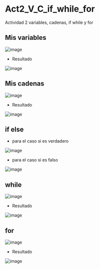 # Act2_V_C_if_while_for
Actividad 2 variables, cadenas, if while y for

## Mis variables
![image](https://github.com/user-attachments/assets/3a5e4466-28f5-4961-b563-18ed0f769660)
- Resultado

![image](https://github.com/user-attachments/assets/4facf480-0b8a-4e22-b6ed-449f4be25573)

## Mis cadenas
![image](https://github.com/user-attachments/assets/469f1094-8891-444b-9216-0f8251857884)
- Resultado

![image](https://github.com/user-attachments/assets/284bb632-b0ea-4b38-8e8d-264a4b4f0a19)

## if else

- para el caso si es verdadero

![image](https://github.com/user-attachments/assets/73161e19-86aa-4a63-b226-668696289dda)

- para el caso si es falso

![image](https://github.com/user-attachments/assets/0c7fd574-fb77-49e9-9c14-c9d3171da244)

## while 
![image](https://github.com/user-attachments/assets/b2f7bcb2-0e4e-49cd-a157-5a77594323b0)

- Resultado

![image](https://github.com/user-attachments/assets/7f1a5d1c-51eb-470b-93cb-e71e90d7711b)

## for
![image](https://github.com/user-attachments/assets/0ec03c42-a9f5-4761-ba5d-d665a606d816)
- Resultado

![image](https://github.com/user-attachments/assets/398e12bc-02c4-43f6-91dc-31654d85fe70) 





